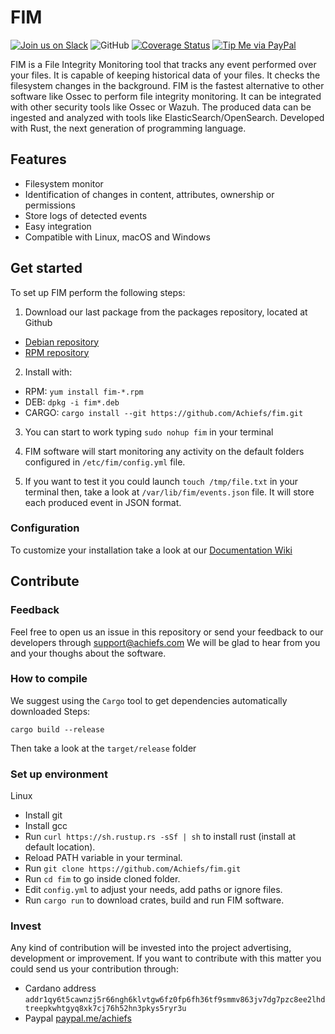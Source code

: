 # FIM
[![Join us on Slack](https://img.shields.io/badge/Chat-Join%20us%20on%20Slack-blue)](https://join.slack.com/t/filemonitor/shared_invite/zt-1au9t0hf4-yOsW6D3pGPqzzYsAJt9Dvg)
![GitHub](https://img.shields.io/github/license/Achiefs/fim)
[![Coverage Status](https://coveralls.io/repos/github/Achiefs/fim/badge.svg)](https://coveralls.io/github/Achiefs/fim)
[![Tip Me via PayPal](https://img.shields.io/badge/PayPal-tip_me-green?logo=paypal)](https://paypal.me/achiefs)

FIM is a File Integrity Monitoring tool that tracks any event performed over your files.
It is capable of keeping historical data of your files. It checks the filesystem changes in the background.
FIM is the fastest alternative to other software like Ossec to perform file integrity monitoring.
It can be integrated with other security tools like Ossec or Wazuh.
The produced data can be ingested and analyzed with tools like ElasticSearch/OpenSearch.
Developed with Rust, the next generation of programming language.

## Features
- Filesystem monitor
- Identification of changes in content, attributes, ownership or permissions
- Store logs of detected events
- Easy integration
- Compatible with Linux, macOS and Windows

## Get started
To set up FIM perform the following steps:
1. Download our last package from the packages repository, located at Github
  - [Debian repository](https://github.com/Achiefs/fim/tree/main/pkg/deb/repository/release)
  - [RPM repository](https://github.com/Achiefs/fim/tree/main/pkg/rpm/repository/release)

2. Install with:
  - RPM: `yum install fim-*.rpm`
  - DEB: `dpkg -i fim*.deb`
  - CARGO: `cargo install --git https://github.com/Achiefs/fim.git`

3. You can start to work typing `sudo nohup fim` in your terminal
4. FIM software will start monitoring any activity on the default folders configured in `/etc/fim/config.yml` file.

5. If you want to test it you could launch `touch /tmp/file.txt` in your terminal then, take a look at `/var/lib/fim/events.json` file. It will store each produced event in JSON format.

### Configuration
To customize your installation take a look at our [Documentation Wiki](https://github.com/Achiefs/fim/wiki)

## Contribute
### Feedback
Feel free to open us an issue in this repository or send your feedback to our developers through support@achiefs.com
We will be glad to hear from you and your thoughs about the software.

### How to compile
We suggest using the `Cargo` tool to get dependencies automatically downloaded
Steps:
```
cargo build --release
```
Then take a look at the `target/release` folder

### Set up environment
Linux
- Install git
- Install gcc
- Run `curl https://sh.rustup.rs -sSf | sh` to install rust (install at default location).
- Reload PATH variable in your terminal.
- Run `git clone https://github.com/Achiefs/fim.git`
- Run `cd fim` to go inside cloned folder.
- Edit `config.yml` to adjust your needs, add paths or ignore files.
- Run `cargo run` to download crates, build and run FIM software.

### Invest
Any kind of contribution will be invested into the project advertising, development or improvement.
If you want to contribute with this matter you could send us your contribution through:
- Cardano address `addr1qy6t5cawnzj5r66ngh6klvtgw6fz0fp6fh36tf9smmv863jv7dg7pzc8ee2lhdtreepkwhtgyq8xk7cj76h52hn3pkys5ryr3u`
- Paypal [paypal.me/achiefs](https://paypal.me/achiefs)

